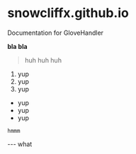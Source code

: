 # snowcliffx.github.io
Documentation for GloveHandler

**bla bla**
> huh
> huh
> huh

1. yup
2. yup
3. yup

- yup
- yup
- yup

`hmmm`

--- what
